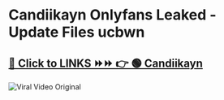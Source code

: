 
 # Candiikayn Onlyfans Leaked - Update Files ucbwn

## <h2><a href="https://clipsfans.com/Candiikayn&ref=git">🔗 Click to LINKS ⏩⏩ 👉 🟢 Candiikayn </a></h2>

<a href="https://clipsfans.com/Candiikayn&ref=git" rel="nofollow" data-target="animated-image.originalLink"><img src="https://i.ibb.co.com/xMMVF88/686577567.gif" alt="Viral Video Original" style="max-width: 100%; display: inline-block;" data-target="animated-image.originalImage"></a>

